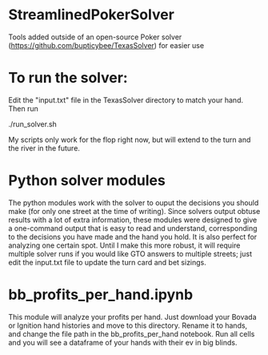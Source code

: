 # StreamlinedPokerSolver
Tools added outside of an open-source Poker solver (https://github.com/bupticybee/TexasSolver) for easier use

# To run the solver:
Edit the "input.txt" file in the TexasSolver directory to match your hand. Then run 

./run_solver.sh

My scripts only work for the flop right now, but will extend to the turn and the river in the future.

# Python solver modules
The python modules work with the solver to ouput the decisions you should make (for only one street at the time of writing).
Since solvers output obtuse results with a lot of extra information, these modules were designed to give a one-command output that is easy to read and understand, corresponding to the decisions you have made and the hand you hold. It is also perfect for analyzing one certain spot. Until I make this more robust, it will require multiple solver runs if you would like GTO answers to multiple streets; just edit the input.txt file to update the turn card and bet sizings.

# bb_profits_per_hand.ipynb
This module will analyze your profits per hand. Just download your Bovada or Ignition hand histories and move to this directory. Rename it to hands, and change the file path in the bb_profits_per_hand notebook. Run all cells and you will see a dataframe of your hands with their ev in big blinds. 
